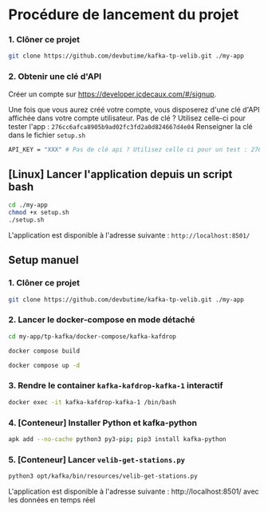 # Procédure de lancement du projet

### 1. Clôner ce projet

```bash
git clone https://github.com/devbutime/kafka-tp-velib.git ./my-app
```

### 2. Obtenir une clé d'API

Créer un compte sur https://developer.jcdecaux.com/#/signup.

Une fois que vous aurez créé votre compte, vous disposerez d'une clé d'API affichée dans votre compte utilisateur.
Pas de clé ? Utilisez celle-ci pour tester l'app : `276cc6afca8905b9ad02fc3fd2a0d824667d4e04`
Renseigner la clé dans le fichier `setup.sh`

```bash
API_KEY = "XXX" # Pas de clé api ? Utilisez celle ci pour un test : 276cc6afca8905b9ad02fc3fd2a0d824667d4e04

```

## [Linux] Lancer l'application depuis un script bash

```bash
cd ./my-app
chmod +x setup.sh
./setup.sh
```

L'application est disponible à l'adresse suivante : `http://localhost:8501/`

## Setup manuel

### 1. Clôner ce projet

```bash
git clone https://github.com/devbutime/kafka-tp-velib.git ./my-app
```

### 2. Lancer le docker-compose en mode détaché

```bash
cd my-app/tp-kafka/docker-compose/kafka-kafdrop
```

```bash
docker compose build
```

```bash
docker compose up -d
```

### 3. Rendre le container `kafka-kafdrop-kafka-1` interactif

```bash
docker exec -it kafka-kafdrop-kafka-1 /bin/bash
```

### 4. [Conteneur] Installer Python et kafka-python

```bash
apk add --no-cache python3 py3-pip; pip3 install kafka-python
```

### 5. [Conteneur] Lancer `velib-get-stations.py`

```bash
python3 opt/kafka/bin/resources/velib-get-stations.py
```

L'application est disponible à l'adresse suivante : http://localhost:8501/ avec les données en temps réel
